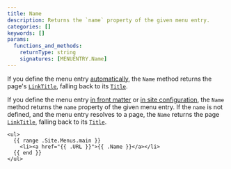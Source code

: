 ```yaml
---
title: Name
description: Returns the `name` property of the given menu entry.
categories: []
keywords: []
params:
  functions_and_methods:
    returnType: string
    signatures: [MENUENTRY.Name]
---
```


If you define the menu entry [automatically][], the `Name` method returns the page's [`LinkTitle`][], falling back to its [`Title`][].

If you define the menu entry [in front matter][] or [in site configuration][], the `Name` method returns the `name` property of the given menu entry. If the `name` is not defined, and the menu entry resolves to a page, the `Name` returns the page [`LinkTitle`][], falling back to its [`Title`][].

[`LinkTitle`]: /docs/reference/methods/page/linktitle/
[`Title`]: /docs/reference/methods/page/title/
[automatically]: /content-management/menus/#define-automatically
[in front matter]: /content-management/menus/#define-in-front-matter
[in site configuration]: /content-management/menus/#define-in-site-configuration

```go-html-template
<ul>
  {{ range .Site.Menus.main }}
    <li><a href="{{ .URL }}">{{ .Name }}</a></li>
  {{ end }}
</ul>
```
